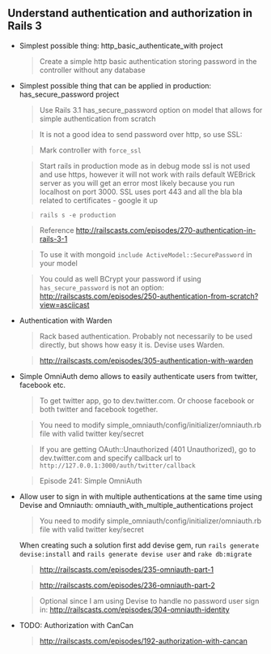 ## Understand authentication and authorization in Rails 3 

*   Simplest possible thing: http_basic_authenticate_with project
    
    >Create a simple http basic authentication storing password in the controller without any database
    
    
    
*   Simplest possible thing that can be applied in production: has_secure_password project

    >Use Rails 3.1 has_secure_password option on model that allows for simple authentication from scratch 
    
    >It is not a good idea to send password over http, so use SSL:
    
    >Mark controller with `force_ssl`
    
    >Start rails in production mode as in debug mode ssl is not used and use https, however it will not work with rails default WEBrick server as you will get an error most likely because you run localhost on port 3000. SSL uses port 443 and all the bla bla related to certificates - google it up
    
    >`rails s -e production`
    
    >Reference http://railscasts.com/episodes/270-authentication-in-rails-3-1
    
    >To use it with mongoid `include ActiveModel::SecurePassword` in your model
    
    >You could as well BCrypt your password if using `has_secure_password` is not an option: http://railscasts.com/episodes/250-authentication-from-scratch?view=asciicast



*   Authentication with Warden

    >Rack based authentication. Probably not necessarily to be used directly, but shows how easy it is. Devise uses Warden.

    >http://railscasts.com/episodes/305-authentication-with-warden



*   Simple OmniAuth demo allows to easily authenticate users from twitter, facebook etc.
    
    >To get twitter app, go to dev.twitter.com. Or choose facebook or both twitter and facebook together.
      
    >You need to modify simple_omniauth/config/initializer/omniauth.rb file with valid twitter key/secret
    
    >If you are getting OAuth::Unauthorized (401 Unauthorized), go to dev.twitter.com and specify callback url to `http://127.0.0.1:3000/auth/twitter/callback`    

    >Episode 241: Simple OmniAuth


    
*   Allow user to sign in with multiple authentications at the same time using Devise and Omniauth: 
omniauth_with_multiple_authentications project

    >You need to modify simple_omniauth/config/initializer/omniauth.rb file with valid twitter key/secret

    When creating such a solution first add devise gem, run `rails generate devise:install` and `rails generate devise user` and `rake db:migrate`

    >http://railscasts.com/episodes/235-omniauth-part-1
    
    >http://railscasts.com/episodes/236-omniauth-part-2
    
    >Optional since I am using Devise to handle no password user sign in: http://railscasts.com/episodes/304-omniauth-identity



*   TODO: Authorization with CanCan

    > http://railscasts.com/episodes/192-authorization-with-cancan
